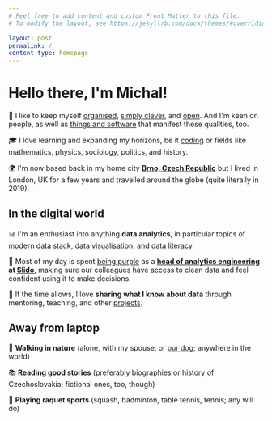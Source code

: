 ```yaml
---
# Feel free to add content and custom Front Matter to this file.
# To modify the layout, see https://jekyllrb.com/docs/themes/#overriding-theme-defaults

layout: post
permalink: /
content-type: homepage
---
```


# Hello there, I'm Michal!
🧠 I like to keep myself [organised](/notes), [simply clever](https://www.skoda-auto.com/world/simply-clever), and [open](https://dictionary.cambridge.org/dictionary/english/open-mindedness). And I'm keen on people, as well as [things and software](/uses) that manifest these qualities, too.

🎓 I love learning and expanding my horizons, be it [coding](https://github.com/one-data-cookie) or fields like mathematics, physics, sociology, politics, and history.

🌍 I'm now based back in my home city **[Brno, Czech Republic](https://youtu.be/hgU04LO60iU)** but I lived in London, UK for a few years and travelled around the globe (quite literally in 2019).

## In the digital world
📊 I'm an enthusiast into anything **data analytics**, in particular topics of [modern data stack](https://blog.getdbt.com/future-of-the-modern-data-stack/), [data visualisation](https://www.tableau.com/learn/articles/data-visualization), and [data literacy](https://thedataliteracyproject.org/posts/how-do-you-define-data-literacy).

💜 Most of my day is spent [being purple](https://blog.getdbt.com/we-the-purple-people/) as a **[head of analytics engineering](https://www.getdbt.com/what-is-analytics-engineering/) at [Slido](https://slido.com/)**, making sure our colleagues have access to clean data and feel confident using it to make decisions.

🤗 If the time allows, I love **sharing what I know about data** through mentoring, teaching, and other [projects](/projects).

## Away from laptop
🌲 **Walking in nature** (alone, with my spouse, or [our dog](https://www.instagram.com/falco.theminidachshund/); anywhere in the world)

📚 **Reading good stories** (preferably biographies or history of Czechoslovakia; fictional ones, too, though)

🏸 **Playing raquet sports** (squash, badminton, table tennis, tennis; any will do)
